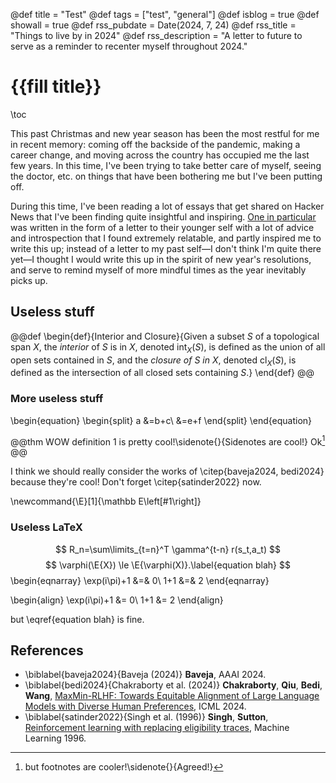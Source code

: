 @def title = "Test"
@def tags = ["test", "general"]
@def isblog = true
@def showall = true
@def rss_pubdate = Date(2024, 7, 24)
@def rss_title = "Things to live by in 2024"
@def rss_description = "A letter to future to serve as a reminder to recenter myself throughout 2024."

# {{fill title}}
\toc

This past Christmas and new year season has been the most restful for me in recent memory: coming off the backside of the pandemic, making a career change, and moving across the country has occupied me the last few years. In this time, I've been trying to take better care of myself, seeing the doctor, etc. on things that have been bothering me but I've been putting off.

During this time, I've been reading a lot of essays that get shared on Hacker News that I've been finding quite insightful and inspiring. [One in particular](https://www.lesswrong.com/posts/uGDtroD26aLvHSoK2/dear-self-we-need-to-talk-about-ambition-1) was written in the form of a letter to their younger self with a lot of advice and introspection that I found extremely relatable, and partly inspired me to write this up; instead of a letter to my past self&mdash;I don't think I'm quite there yet&mdash;I thought I would write this up in the spirit of new year's resolutions, and serve to remind myself of more mindful times as the year inevitably picks up.

## Useless stuff
<!-- \begin{def}
Hi
\end{def} -->
@@def
\begin{def}{Interior and Closure}{Given a subset $S$ of a topological span $X$, the $\textit{interior}$ of $S$ is in $X$, denoted $\text{int}_X(S)$,
is defined as the union of all open sets contained in $S$, and the $\textit{closure of }S\textit{ in }X$, denoted $\text{cl}_X(S)$, 
is defined as the intersection of all closed sets containing $S$.}
\end{def}
@@

### More useless stuff

\begin{equation}
\begin{split}   a &=b+c\\
      &=e+f
\end{split}
\end{equation}

@@thm
WOW definition 1 is pretty cool!\sidenote{}{Sidenotes are cool!}   Ok[^1]
@@
[^1]: but footnotes are cooler!\sidenote{}{Agreed!}

I think we should really consider the works of \citep{baveja2024, bedi2024} because they're cool! Don't forget \citep{satinder2022} now.

\newcommand{\E}[1]{\mathbb E\left[#1\right]}


### Useless LaTeX
$$ R_n=\sum\limits_{t=n}^T \gamma^{t-n} r(s_t,a_t) $$
$$  \varphi(\E{X}) \le \E{\varphi(X)}.\label{equation blah} $$
\begin{eqnarray}
  \exp(i\pi)+1 &=& 0\\
  1+1 &=& 2
\end{eqnarray}

\begin{align}
  \exp(i\pi)+1 &= 0\\
  1+1 &= 2
\end{align}

but \eqref{equation blah} is fine.

## References

* \biblabel{baveja2024}{Baveja (2024)} **Baveja**, AAAI 2024.
* \biblabel{bedi2024}{Chakraborty et al. (2024)} **Chakraborty**, **Qiu**, **Bedi**, **Wang**, [MaxMin-RLHF: Towards Equitable Alignment of Large Language Models with Diverse Human Preferences](https://arxiv.org/pdf/2402.08925), ICML 2024.
* \biblabel{satinder2022}{Singh et al. (1996)} **Singh**, **Sutton**, [Reinforcement learning with replacing eligibility traces](https://link.springer.com/content/pdf/10.1023/A:1018012322525.pdf), Machine Learning 1996. 